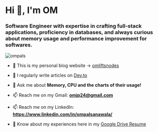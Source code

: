 <h1>Hi 👋, I'm OM</h1>
<h3>Software Engineer with expertise in crafting full-stack applications, proficiency in databases, and always curious about memory usage and performance improvement for softwares.</h3>

<p align="left"> <img src="https://komarev.com/ghpvc/?username=ompals&label=Profile%20views&color=0e75b6&style=flat" alt="ompals" /> </p>

- 🏬 This is my personal blog website -> [omliftsnodes](https://omliftsnodes.netlify.app/)

- 📝 I regularly write articles on [Dev.to](https://dev.to/ompals)

- 💬 Ask me about **Memory, CPU and the charts of their usage!**

- 📫 Reach me on my Gmail: **omjp24@gmail.com**

- 📫 Reach me on my LinkedIn: **https://www.linkedin.com/in/ompalsanawala/**

- 📄 Know about my experiences here in my [Google Drive Resume](https://docs.google.com/document/d/1qEaTQQ29wxIgYm6LS8Y4lnYzaCPM4zMhRg0a6r6EQG0/edit?usp=sharing)

